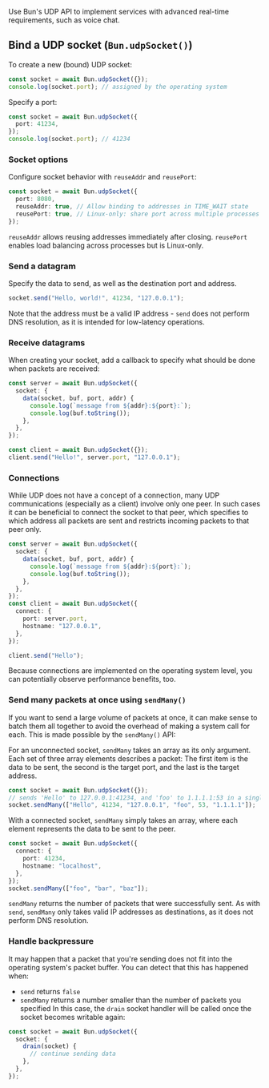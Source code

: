 Use Bun's UDP API to implement services with advanced real-time requirements, such as voice chat.

## Bind a UDP socket (`Bun.udpSocket()`)

To create a new (bound) UDP socket:

```ts
const socket = await Bun.udpSocket({});
console.log(socket.port); // assigned by the operating system
```

Specify a port:

```ts
const socket = await Bun.udpSocket({
  port: 41234,
});
console.log(socket.port); // 41234
```

### Socket options

Configure socket behavior with `reuseAddr` and `reusePort`:

```ts
const socket = await Bun.udpSocket({
  port: 8080,
  reuseAddr: true, // Allow binding to addresses in TIME_WAIT state
  reusePort: true, // Linux-only: share port across multiple processes
});
```

`reuseAddr` allows reusing addresses immediately after closing. `reusePort` enables load balancing across processes but is Linux-only.

### Send a datagram

Specify the data to send, as well as the destination port and address.

```ts
socket.send("Hello, world!", 41234, "127.0.0.1");
```

Note that the address must be a valid IP address - `send` does not perform
DNS resolution, as it is intended for low-latency operations.

### Receive datagrams

When creating your socket, add a callback to specify what should be done when packets are received:

```ts
const server = await Bun.udpSocket({
  socket: {
    data(socket, buf, port, addr) {
      console.log(`message from ${addr}:${port}:`);
      console.log(buf.toString());
    },
  },
});

const client = await Bun.udpSocket({});
client.send("Hello!", server.port, "127.0.0.1");
```

### Connections

While UDP does not have a concept of a connection, many UDP communications (especially as a client) involve only one peer.
In such cases it can be beneficial to connect the socket to that peer, which specifies to which address all packets are sent
and restricts incoming packets to that peer only.

```ts
const server = await Bun.udpSocket({
  socket: {
    data(socket, buf, port, addr) {
      console.log(`message from ${addr}:${port}:`);
      console.log(buf.toString());
    },
  },
});
const client = await Bun.udpSocket({
  connect: {
    port: server.port,
    hostname: "127.0.0.1",
  },
});

client.send("Hello");
```

Because connections are implemented on the operating system level, you can potentially observe performance benefits, too.

### Send many packets at once using `sendMany()`

If you want to send a large volume of packets at once, it can make sense to batch them all together to avoid the overhead
of making a system call for each. This is made possible by the `sendMany()` API:

For an unconnected socket, `sendMany` takes an array as its only argument. Each set of three array elements describes a packet:
The first item is the data to be sent, the second is the target port, and the last is the target address.

```ts
const socket = await Bun.udpSocket({});
// sends 'Hello' to 127.0.0.1:41234, and 'foo' to 1.1.1.1:53 in a single operation
socket.sendMany(["Hello", 41234, "127.0.0.1", "foo", 53, "1.1.1.1"]);
```

With a connected socket, `sendMany` simply takes an array, where each element represents the data to be sent to the peer.

```ts
const socket = await Bun.udpSocket({
  connect: {
    port: 41234,
    hostname: "localhost",
  },
});
socket.sendMany(["foo", "bar", "baz"]);
```

`sendMany` returns the number of packets that were successfully sent. As with `send`, `sendMany` only takes valid IP addresses
as destinations, as it does not perform DNS resolution.

### Handle backpressure

It may happen that a packet that you're sending does not fit into the operating system's packet buffer. You can detect that this
has happened when:

- `send` returns `false`
- `sendMany` returns a number smaller than the number of packets you specified
  In this case, the `drain` socket handler will be called once the socket becomes writable again:

```ts
const socket = await Bun.udpSocket({
  socket: {
    drain(socket) {
      // continue sending data
    },
  },
});
```
